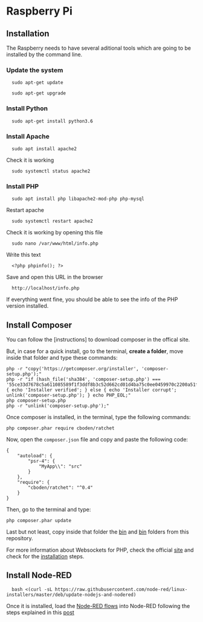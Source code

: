 # Raspberry Pi 

## Installation

The Raspberry needs to have several aditional tools which are going to be installed by the command line.

### Update the system

      sudo apt-get update

      sudo apt-get upgrade

### Install Python

      sudo apt-get install python3.6

### Install Apache

      sudo apt install apache2
    
Check it is working

      sudo systemctl status apache2

### Install PHP

      sudo apt install php libapache2-mod-php php-mysql

Restart apache

      sudo systemctl restart apache2

Check it is working by opening this file

      sudo nano /var/www/html/info.php

Write this text

      <?php phpinfo(); ?>

Save and open this URL in the browser

      http://localhost/info.php

If everything went fine, you should be able to see the info of the PHP version installed.

## Install Composer

You can follow the [instructions] to download composer in the offical site.

But, in case for a quick install, go to the terminal, **create a folder**, move inside that folder and type these commands:
```
php -r "copy('https://getcomposer.org/installer', 'composer-setup.php');"
php -r "if (hash_file('sha384', 'composer-setup.php') === '55ce33d7678c5a611085589f1f3ddf8b3c52d662cd01d4ba75c0ee0459970c2200a51f492d557530c71c15d8dba01eae') { echo 'Installer verified'; } else { echo 'Installer corrupt'; unlink('composer-setup.php'); } echo PHP_EOL;"
php composer-setup.php
php -r "unlink('composer-setup.php');"
```

Once composer is installed, in the terminal, type the following commands:
```
php composer.phar require cboden/ratchet
```

Now, open the ```composer.json``` file and copy and paste the following code:
```
{
    "autoload": {
        "psr-4": {
            "MyApp\\": "src"
        }
    },
    "require": {
        "cboden/ratchet": "^0.4"
    }
}
```

Then, go to the terminal and type:
```
php composer.phar update
```

Last but not least, copy inside that folder the [bin](./Composer%20(Server)/bin) and [bin](./Composer%20(Server)/src) folders from this repository.

For more information about Websockets for PHP, check the official [site](http://socketo.me/) and check for the [installation](http://socketo.me/docs/install) steps.

## Install Node-RED

      bash <(curl -sL https://raw.githubusercontent.com/node-red/linux-installers/master/deb/update-nodejs-and-nodered)

Once it is installed, load the [Node-RED flows](./noderedflows) into Node-RED following the steps explained in this [post](https://nodered.org/docs/user-guide/editor/workspace/import-export)